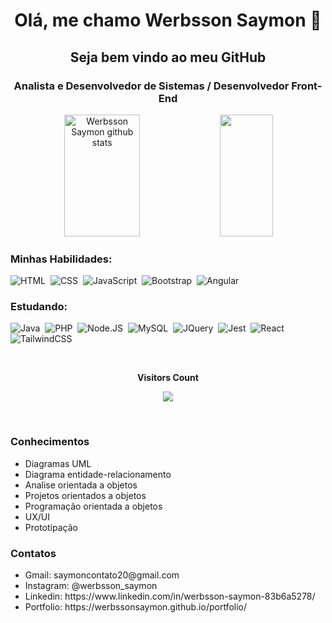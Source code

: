<h1 align="center"><b> Olá, me chamo Werbsson Saymon 👋 </b></h1>
<h2 align="center"><b> Seja bem vindo ao meu GitHub </b></h2>
<h3 align="center"> Analista e Desenvolvedor de Sistemas / Desenvolvedor Front-End </h3>

<div align="center">  
  <img width="49%" height="195px" src="https://github-readme-stats.vercel.app/api?username=WerbssonSaymon&show_icons=true&count_private=true&hide_border=true&title_color=00bfbf&icon_color=00bfbf&text_color=c9d1d9&bg_color=0d1117" alt="Werbsson Saymon github stats" /> 
  <img width="41%" height="195px" src="https://github-readme-stats.vercel.app/api/top-langs/?username=WerbssonSaymon&layout=compact&hide_border=true&title_color=00bfbf&text_color=00bfbf&bg_color=0d1117" />
</div>

### Minhas Habilidades:
![HTML](https://img.shields.io/badge/-HTML-0D1117?style=for-the-badge&logo=HTML5&labelColor=0D1117)&nbsp;
![CSS](https://img.shields.io/badge/-CSS-0D1117?style=for-the-badge&logo=CSS3&logoColor=1572B6&labelColor=0D1117)&nbsp;
![JavaScript](https://img.shields.io/badge/-JavaScript-0D1117?style=for-the-badge&logo=javascript&labelColor=0D1117)&nbsp;
![Bootstrap](https://img.shields.io/badge/-Bootstrap-0D1117?style=for-the-badge&logo=bootstrap&labelColor=0D1117&textColor=0D1117)&nbsp;
![Angular](https://img.shields.io/badge/-Angular-0D1117?style=for-the-badge&logo=angular&labelColor=0D1117&textColor=0D1117)&nbsp;

### Estudando:
![Java](https://img.shields.io/badge/-Java-0D1117?style=for-the-badge&logo=java&labelColor=0D1117&textColor=0D1117)&nbsp;
![PHP](https://img.shields.io/badge/-Php-0D1117?style=for-the-badge&logo=php&labelColor=0D1117&textColor=0D1117)&nbsp;
![Node.JS](https://img.shields.io/badge/-Node.JS-0D1117?style=for-the-badge&logo=node.js&labelColor=0D1117&textColor=0D1117)&nbsp;
![MySQL](https://img.shields.io/badge/-MySQL-0D1117?style=for-the-badge&logo=mysql&labelColor=0D1117&textColor=0D1117)&nbsp;
![JQuery](https://img.shields.io/badge/-JQuery-0D1117?style=for-the-badge&logo=jquery&labelColor=0D1117&textColor=0D1117)&nbsp;
![Jest](https://img.shields.io/badge/-Jest-0D1117?style=for-the-badge&logo=jest&labelColor=0D1117&textColor=0D1117)&nbsp;
![React](https://img.shields.io/badge/-React-0D1117?style=for-the-badge&logo=react&labelColor=0D1117&textColor=0D1117)&nbsp;
![TailwindCSS](https://img.shields.io/badge/-TailwindCSS-0D1117?style=for-the-badge&logo=tailwindcss&labelColor=0D1117&textColor=0D1117)&nbsp;

<div align="center">
<br><p align="centre"><b>Visitors Count</b></p>  
<p align="center"><img align="center" src="https://profile-counter.glitch.me/{WerbssonSaymon}/count.svg" /></p> 
<br></div>

<h3>Conhecimentos</h3>
<ul>
  <li>Diagramas UML</li>
  <li>Diagrama entidade-relacionamento</li>
  <li>Analise orientada a objetos</li>
  <li>Projetos orientados a objetos</li>
  <li>Programação orientada a objetos</li>
  <li>UX/UI</li>
  <li>Prototipação</li>
</ul>

<h3>Contatos</h3>
<ul>
  <li>Gmail: saymoncontato20@gmail.com</li>
  <li>Instagram: @werbsson_saymon</li>
  <li>Linkedin: https://www.linkedin.com/in/werbsson-saymon-83b6a5278/</li>
  <li>Portfolio: https://werbssonsaymon.github.io/portfolio/</li>
</ul>
